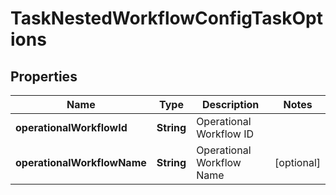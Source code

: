 

# TaskNestedWorkflowConfigTaskOptions

## Properties

Name | Type | Description | Notes
------------ | ------------- | ------------- | -------------
**operationalWorkflowId** | **String** | Operational Workflow ID | 
**operationalWorkflowName** | **String** | Operational Workflow Name |  [optional]



